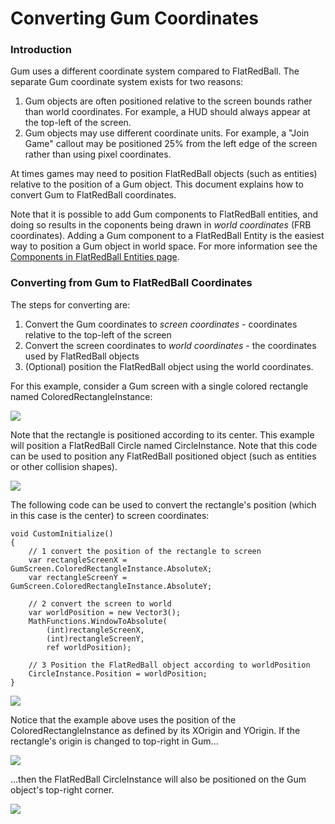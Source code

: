 # Converting Gum Coordinates

### Introduction

Gum uses a different coordinate system compared to FlatRedBall. The separate Gum coordinate system exists for two reasons:

1. Gum objects are often positioned relative to the screen bounds rather than world coordinates. For example, a HUD should always appear at the top-left of the screen.
2. Gum objects may use different coordinate units. For example, a "Join Game" callout may be positioned 25% from the left edge of the screen rather than using pixel coordinates.

At times games may need to position FlatRedBall objects (such as entities) relative to the position of a Gum object. This document explains how to convert Gum to FlatRedBall coordinates.

Note that it is possible to add Gum components to FlatRedBall entities, and doing so results in the coponents being drawn in _world coordinates_ (FRB coordinates). Adding a Gum component to a FlatRedBall Entity is the easiest way to position a Gum object in world space. For more information see the [Components in FlatRedBall Entities page](adding-components-to-entities.md).

### Converting from Gum to FlatRedBall Coordinates

The steps for converting are:

1. Convert the Gum coordinates to _screen coordinates_ - coordinates relative to the top-left of the screen
2. Convert the screen coordinates to _world coordinates_ - the coordinates used by FlatRedBall objects
3. (Optional) position the FlatRedBall object using the world coordinates.

For this example, consider a Gum screen with a single colored rectangle named ColoredRectangleInstance:

![](../media/2022-02-img\_621be2f6dba1a.png)

Note that the rectangle is positioned according to its center. This example will position a FlatRedBall Circle named CircleInstance. Note that this code can be used to position any FlatRedBall positioned object (such as entities or other collision shapes).

![](../media/2022-02-img\_621be41d3a77b.png)

The following code can be used to convert the rectangle's position (which in this case is the center) to screen coordinates:

```
void CustomInitialize()
{
    // 1 convert the position of the rectangle to screen
    var rectangleScreenX = GumScreen.ColoredRectangleInstance.AbsoluteX;
    var rectangleScreenY = GumScreen.ColoredRectangleInstance.AbsoluteY;

    // 2 convert the screen to world
    var worldPosition = new Vector3();
    MathFunctions.WindowToAbsolute(
        (int)rectangleScreenX, 
        (int)rectangleScreenY, 
        ref worldPosition);

    // 3 Position the FlatRedBall object according to worldPosition
    CircleInstance.Position = worldPosition;
}
```

![](../media/2022-02-img\_621be43f015a0.png)

Notice that the example above uses the position of the ColoredRectangleInstance as defined by its XOrigin and YOrigin. If the rectangle's origin is changed to top-right in Gum...

![](../media/2022-02-img\_621be4b9beaf8.png)

...then the FlatRedBall CircleInstance will also be positioned on the Gum object's top-right corner.

![](../media/2022-02-img\_621be4ee13f73.png)
